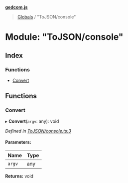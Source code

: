 **[gedcom.js](../README.md)**

> [Globals](../globals.md) / "ToJSON/console"

# Module: "ToJSON/console"

## Index

### Functions

* [Convert](_tojson_console_.md#convert)

## Functions

### Convert

▸ **Convert**(`argv`: any): void

*Defined in [ToJSON/console.ts:3](https://github.com/Jisco/gedcom.js/blob/af9d585/src/ToJSON/console.ts#L3)*

#### Parameters:

Name | Type |
------ | ------ |
`argv` | any |

**Returns:** void

